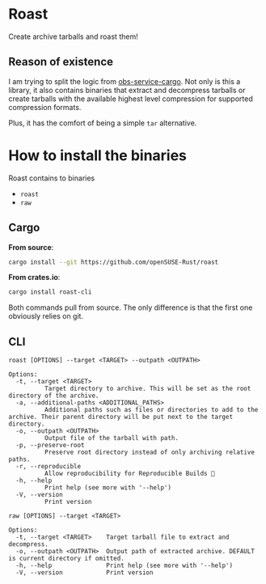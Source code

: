 # Roast

Create archive tarballs and roast them!

## Reason of existence

I am trying to split the logic from [obs-service-cargo](https://github.com/openSUSE-Rust/obs-service-cargo).
Not only is this a library, it also contains binaries that extract and decompress tarballs or create
tarballs with the available highest level compression for supported compression formats.

Plus, it has the comfort of being a simple `tar` alternative.

# How to install the binaries

Roast contains to binaries
- `roast`
- `raw`

## Cargo

**From source**:
```bash
cargo install --git https://github.com/openSUSE-Rust/roast
```

**From crates.io**:
```bash
cargo install roast-cli
```

Both commands pull from source. The only difference is that the first one
obviously relies on git.

## CLI

```
roast [OPTIONS] --target <TARGET> --outpath <OUTPATH>

Options:
  -t, --target <TARGET>
          Target directory to archive. This will be set as the root directory of the archive.
  -a, --additional-paths <ADDITIONAL_PATHS>
          Additional paths such as files or directories to add to the archive. Their parent directory will be put next to the target directory.
  -o, --outpath <OUTPATH>
          Output file of the tarball with path.
  -p, --preserve-root
          Preserve root directory instead of only archiving relative paths.
  -r, --reproducible
          Allow reproducibility for Reproducible Builds 🥴
  -h, --help
          Print help (see more with '--help')
  -V, --version
          Print version
```

```
raw [OPTIONS] --target <TARGET>

Options:
  -t, --target <TARGET>    Target tarball file to extract and decompress.
  -o, --outpath <OUTPATH>  Output path of extracted archive. DEFAULT is current directory if omitted.
  -h, --help               Print help (see more with '--help')
  -V, --version            Print version
```

